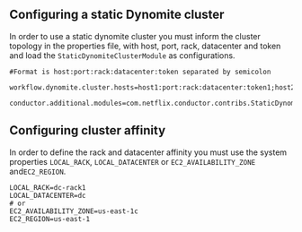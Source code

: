 ## Configuring a static Dynomite cluster

In order to use a static dynomite cluster you must inform the cluster 
topology in the properties file, with host, port, rack, datacenter and 
token and load the ```StaticDynomiteClusterModule``` as configurations.

```properties
#Format is host:port:rack:datacenter:token separated by semicolon

workflow.dynomite.cluster.hosts=host1:port:rack:datacenter:token1;host2:port:rack:datacenter:token2;host3:port:rack:datacenter:token3

conductor.additional.modules=com.netflix.conductor.contribs.StaticDynomiteClusterModule
```

## Configuring cluster affinity

In order to define the rack and datacenter affinity you must use the system properties 
```LOCAL_RACK```, ```LOCAL_DATACENTER``` or ```EC2_AVAILABILITY_ZONE``` and```EC2_REGION```.

```properties
LOCAL_RACK=dc-rack1
LOCAL_DATACENTER=dc
# or
EC2_AVAILABILITY_ZONE=us-east-1c
EC2_REGION=us-east-1
```
